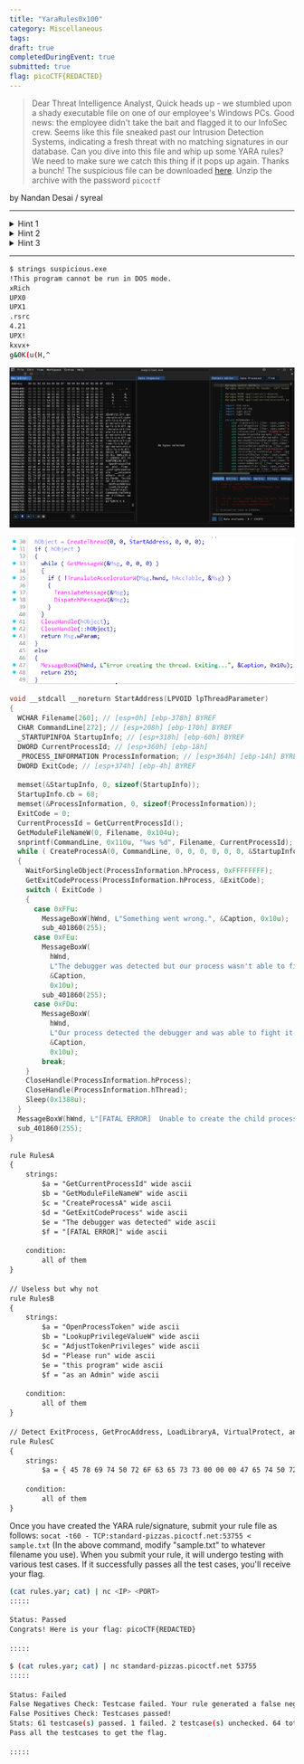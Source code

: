 ```yaml
---
title: "YaraRules0x100"
category: Miscellaneous
tags: 
draft: true
completedDuringEvent: true
submitted: true
flag: picoCTF{REDACTED}
---
```

> Dear Threat Intelligence Analyst,
> Quick heads up - we stumbled upon a shady executable file on one of our employee's Windows PCs. Good news: the employee didn't take the bait and flagged it to our InfoSec crew.
> Seems like this file sneaked past our Intrusion Detection Systems, indicating a fresh threat with no matching signatures in our database.
> Can you dive into this file and whip up some YARA rules? We need to make sure we catch this thing if it pops up again.
> Thanks a bunch!
> The suspicious file can be downloaded [here](). Unzip the archive with the password `picoctf`

by Nandan Desai / syreal

---

<details>
<summary>Hint 1</summary>

The test cases will attempt to match your rule with various variations of this suspicious file, including a packed version, an unpacked version, slight modifications to the file while retaining functionality, etc.
</details>

<details>
<summary>Hint 2</summary>

Since this is a Windows executable file, some strings within this binary can be "wide" strings. Try declaring your string variables something like `$str = "Some Text" wide ascii` wherever necessary.
</details>

<details>
<summary>Hint 3</summary>

Your rule should also not generate any false positives (or false negatives). Refine your rule to perfection! One YARA rule file can have multiple rules! Maybe define one rule for Packed binary and another rule for Unpacked binary in the same rule file?
</details>

---

```sh
$ strings suspicious.exe               
!This program cannot be run in DOS mode.
xRich
UPX0
UPX1
.rsrc
4.21
UPX!
kxvx+
g&0K(u(H,^
```

![alt text](image.png)

![alt text](image-1.png)

```c
void __stdcall __noreturn StartAddress(LPVOID lpThreadParameter)
{
  WCHAR Filename[260]; // [esp+0h] [ebp-378h] BYREF
  CHAR CommandLine[272]; // [esp+208h] [ebp-170h] BYREF
  _STARTUPINFOA StartupInfo; // [esp+318h] [ebp-60h] BYREF
  DWORD CurrentProcessId; // [esp+360h] [ebp-18h]
  _PROCESS_INFORMATION ProcessInformation; // [esp+364h] [ebp-14h] BYREF
  DWORD ExitCode; // [esp+374h] [ebp-4h] BYREF

  memset(&StartupInfo, 0, sizeof(StartupInfo));
  StartupInfo.cb = 68;
  memset(&ProcessInformation, 0, sizeof(ProcessInformation));
  ExitCode = 0;
  CurrentProcessId = GetCurrentProcessId();
  GetModuleFileNameW(0, Filename, 0x104u);
  snprintf(CommandLine, 0x110u, "%ws %d", Filename, CurrentProcessId);
  while ( CreateProcessA(0, CommandLine, 0, 0, 0, 0, 0, 0, &StartupInfo, &ProcessInformation) )
  {
    WaitForSingleObject(ProcessInformation.hProcess, 0xFFFFFFFF);
    GetExitCodeProcess(ProcessInformation.hProcess, &ExitCode);
    switch ( ExitCode )
    {
      case 0xFFu:
        MessageBoxW(hWnd, L"Something went wrong.", &Caption, 0x10u);
        sub_401860(255);
      case 0xFEu:
        MessageBoxW(
          hWnd,
          L"The debugger was detected but our process wasn't able to fight it. Exiting the program.",
          &Caption,
          0x10u);
        sub_401860(255);
      case 0xFDu:
        MessageBoxW(
          hWnd,
          L"Our process detected the debugger and was able to fight it. Don't be surprised if the debugger crashed.",
          &Caption,
          0x10u);
        break;
    }
    CloseHandle(ProcessInformation.hProcess);
    CloseHandle(ProcessInformation.hThread);
    Sleep(0x1388u);
  }
  MessageBoxW(hWnd, L"[FATAL ERROR]  Unable to create the child process.", &Caption, 0x10u);
  sub_401860(255);
}
```

```txt
rule RulesA
{
    strings:
        $a = "GetCurrentProcessId" wide ascii
        $b = "GetModuleFileNameW" wide ascii
        $c = "CreateProcessA" wide ascii
        $d = "GetExitCodeProcess" wide ascii
        $e = "The debugger was detected" wide ascii
        $f = "[FATAL ERROR]" wide ascii
    
    condition:
        all of them
}

// Useless but why not
rule RulesB
{
    strings:
        $a = "OpenProcessToken" wide ascii
        $b = "LookupPrivilegeValueW" wide ascii
        $c = "AdjustTokenPrivileges" wide ascii
        $d = "Please run" wide ascii
        $e = "this program" wide ascii
        $f = "as an Admin" wide ascii
    
    condition:
        all of them
}

// Detect ExitProcess, GetProcAddress, LoadLibraryA, VirtualProtect, and CommandLineToArgvW from packed file (idk why works LOL)
rule RulesC
{
    strings:
        $a = { 45 78 69 74 50 72 6F 63 65 73 73 00 00 00 47 65 74 50 72 6F 63 41 64 64 72 65 73 73 00 00 4C 6F 61 64 4C 69 62 72 61 72 79 41 00 00 56 69 72 74 75 61 6C 50 72 6F 74 65 63 74 00 00 43 6F 6D 6D 61 6E 64 4C 69 6E 65 54 6F 41 72 67 76 57 }
    
    condition:
        all of them
}
```

Once you have created the YARA rule/signature, submit your rule file as follows:
`socat -t60 - TCP:standard-pizzas.picoctf.net:53755 < sample.txt`
(In the above command, modify "sample.txt" to whatever filename you use).
When you submit your rule, it will undergo testing with various test cases. If it successfully passes all the test cases, you'll receive your flag.

```sh
(cat rules.yar; cat) | nc <IP> <PORT>
:::::

Status: Passed
Congrats! Here is your flag: picoCTF{REDACTED}

:::::
```

```sh
$ (cat rules.yar; cat) | nc standard-pizzas.picoctf.net 53755
:::::

Status: Failed
False Negatives Check: Testcase failed. Your rule generated a false negative.
False Positives Check: Testcases passed!
Stats: 61 testcase(s) passed. 1 failed. 2 testcase(s) unchecked. 64 total testcases.
Pass all the testcases to get the flag.

:::::
```
